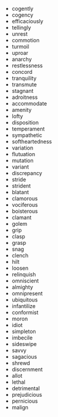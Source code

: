 * cogently
* cogency
* efficaciously
* tellingly
* unrest
* commotion
* turmoil
* uproar
* anarchy
* restlessness
* concord
* tranquility
* transmute
* stagnant
* adroitness
* accommodate
* amenity
* lofty
* disposition
* temperament
* sympathetic
* softheartedness
* variation
* flutuation
* mutation
* variant
* discrepancy
* stride
* strident
* blatant
* clamorous
* vociferous
* boisterous
* clamant
* golem
* grip
* clasp
* grasp
* snag
* clench
* hilt
* loosen
* relinquish
* omniscient
* almighty
* omnipresent
* ubiquitous
* infantilize
* conformist
* moron
* idiot
* simpleton
* imbecile
* sideswipe
* savvy
* sagacious
* shrewd
* discernment
* allot
* lethal
* detrimental
* prejudicious
* pernicious
* malign
